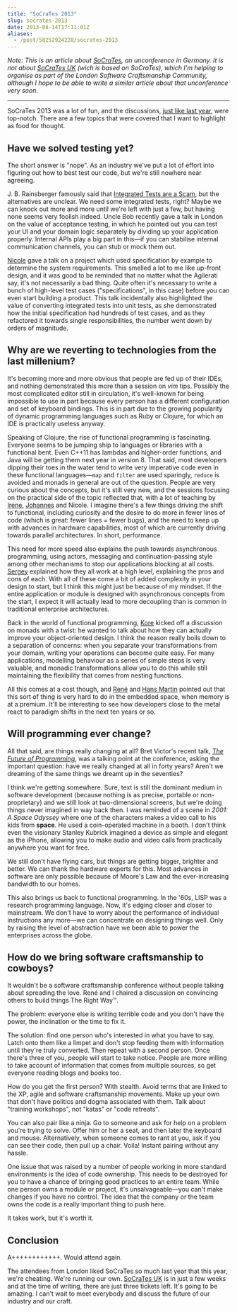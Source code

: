 ```yaml
---
title: "SoCraTes 2013"
slug: socrates-2013
date: 2013-08-14T17:11:01Z
aliases:
  - /post/58252924228/socrates-2013
---
```


_Note: This is an article about
[SoCraTes](http://socrates-conference.de/), an unconference in Germany.
It is not about [SoCraTes UK](http://socratesuk.org/) (wich is based on
SoCraTes), which I'm helping to organise as part of the London Software
Craftsmanship Community, although I hope to be able to write a similar
article about that unconference very soon._

---

SoCraTes 2013 was a lot of fun, and the discussions, [just like last
year](/post/29559774168/socrates-2012), were top-notch. There are a few
topics that were covered that I want to highlight as food for thought.

<!--more-->

## Have we solved testing yet?

The short answer is "nope". As an industry we've put a lot of effort
into figuring out how to best test our code, but we're still nowhere
near agreeing.

J. B. Rainsberger famously said that [Integrated Tests are a
Scam](http://blog.thecodewhisperer.com/2010/10/16/integrated-tests-are-a-scam/),
but the alternatives are unclear. We need some integrated tests, right?
Maybe we can knock out more and more until we're left with just a few,
but having none seems very foolish indeed. Uncle Bob recently gave a
talk in London on the value of acceptance testing, in which he pointed
out you can test your UI and your domain logic separately by dividing up
your application properly. Internal APIs play a big part in this—if you
can stabilise internal communication channels, you can stub or mock them
out.

[Nicole](https://twitter.com/NicoleRauch) gave a talk on a project which
used specification by example to determine the system requirements. This
smelled a lot to me like up-front design, and it was good to be reminded
that no matter what the Agilerati say, it's not necessarily a bad thing.
Quite often it's necessary to write a bunch of high-level test cases
("specifications", in this case) before you can even start building a
product. This talk incidentally also highlighted the value of converting
integrated tests into unit tests, as she demonstrated how the initial
specification had hundreds of test cases, and as they refactored it
towards single responsibilities, the number went down by orders of
magnitude.

## Why are we reverting to technologies from the last millenium?

It's becoming more and more obvious that people are fed up of their
IDEs, and nothing demonstrated this more than a session on _vim_ tips.
Possibly the most complicated editor still in circulation, it's
well-known for being impossible to use in part because every person has
a different configuration and set of keyboard bindings. This is in part
due to the growing popularity of dynamic programming languages such as
Ruby or Clojure, for which an IDE is practically useless anyway.

Speaking of Clojure, the rise of functional programming is fascinating.
Everyone seems to be jumping ship to languages or libraries with a
functional bent. Even C++11 has lambdas and higher-order functions, and
Java will be getting them next year in version 8. That said, most
developers dipping their toes in the water tend to write very imperative
code even in these functional languages—`map` and `filter` are used
sparingly, `reduce` is avoided and monads in general are out of the
question. People are very curious about the concepts, but it's still
very new, and the sessions focusing on the practical side of the topic
reflected that, with a lot of teaching by
[Irene](https://twitter.com/foxciel),
[Johannes](https://twitter.com/Ookami86) and Nicole. I imagine there's a
few things driving the shift to functional, including curiosity and the
desire to do more in fewer lines of code (which is great: fewer lines =
fewer bugs), and the need to keep up with advances in hardware
capabilities, most of which are currently driving towards parallel
architectures. In short, performance.

This need for more speed also explains the push towards asynchronous
programming, using actors, messaging and continuation-passing style
among other mechanisms to stop our applications blocking at all costs.
[Sergey](https://twitter.com/sshiskin) explained how they all work at a
high level, explaining the pros and cons of each. With all of these come
a bit of added complexity in your design to start, but I think this
might just be because of my mindset. If the entire application or module
is designed with asynchronous concepts from the start, I expect it will
actually lead to more decoupling than is common in traditional
enterprise architectures.

Back in the world of functional programming,
[Kore](https://twitter.com/korend) kicked off a discussion on monads
with a twist: he wanted to talk about how they can actually improve your
object-oriented design. I think the reason really boils down to a
separation of concerns: when you separate your transformations from your
domain, writing your operations can become quite easy. For many
applications, modelling behaviour as a series of simple steps is very
valuable, and monadic transformations allow you to do this while still
maintaining the flexibility that comes from nesting functions.

All this comes at a cost though, and
[René](https://twitter.com/embedjourneyman) and [Hans
Martin](https://twitter.com/hmkern99) pointed out that this sort of
thing is very hard to do in the embedded space, when memory is at a
premium. It'll be interesting to see how developers close to the metal
react to paradigm shifts in the next ten years or so.

## Will programming ever change?

All that said, are things really changing at all? Bret Victor's recent
talk, [_The Future of Programming_](http://worrydream.com/dbx/), was a
talking point at the conference, asking the important question: have we
really changed at all in forty years? Aren't we dreaming of the same
things we dreamt up in the seventies?

I think we're getting somewhere. Sure, text is still the dominant medium
in software development (because nothing is as precise, portable or
non-proprietary) and we still look at two-dimensional screens, but we're
doing things never imagined in way back then. I was reminded of a scene
in _2001: A Space Odyssey_ where one of the characters makes a video
call to his kids from **space**. He used a coin-operated machine in a
booth. I don't think even the visionary Stanley Kubrick imagined a
device as simple and elegant as the iPhone, allowing you to make audio
and video calls from practically anywhere you want for free.

We still don't have flying cars, but things are getting bigger, brighter
and better. We can thank the hardware experts for this. Most advances in
software are only possible because of Moore's Law and the
ever-increasing bandwidth to our homes.

This also brings us back to functional programming. In the '60s, LISP
was a research programming language. Now, it's edging closer and closer
to mainstream. We don't have to worry about the performance of
individual instructions any more—we can concentrate on designing things
well. Only by raising the level of abstraction have we been able to
power the enterprises across the globe.

## How do we bring software craftsmanship to cowboys?

It wouldn't be a software craftsmanship conference without people
talking about spreading the love. René and I chaired a discussion on
convincing others to build things The Right Way™.

The problem: everyone else is writing terrible code and you don't have
the power, the inclination or the time to fix it.

The solution: find one person who's interested in what you have to say.
Latch onto them like a limpet and don't stop feeding them with
information until they're truly converted. Then repeat with a second
person. Once there's three of you, people will start to take notice.
People are more willing to take account of information that comes from
multiple sources, so get everyone reading blogs and books too.

How do you get the first person? With stealth. Avoid terms that are
linked to the XP, agile and software craftsmanship movements. Make up
your own that don't have politics and dogma associated with them. Talk
about "training workshops", not "katas" or "code retreats".

You can also pair like a ninja. Go to someone and ask for help on a
problem you're trying to solve. Offer him or her a seat, and then later
the keyboard and mouse. Alternatively, when someone comes to rant at
you, ask if you can see their code, then pull up a chair. Voila! Instant
pairing without any hassle.

One issue that was raised by a number of people working in more standard
environments is the idea of code ownership. This needs to be destroyed
for you to have a chance of bringing good practices to an entire team.
While one person owns a module or project, it's unsalvageable—you can't
make changes if you have no control. The idea that the company or the
team owns the code is a really important thing to push here.

It takes work, but it's worth it.

## Conclusion

A++++++++++++. Would attend again.

The attendees from London liked SoCraTes so much last year that this
year, we're cheating. We're running our own. [SoCraTes
UK](http://socratesuk.org/) is in just a few weeks and at the time of
writing, there are just three tickets left. It's going to be amazing. I
can't wait to meet everybody and discuss the future of our industry and
our craft.
